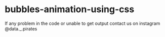 # bubbles-animation-using-css
If any problem in the code or unable to get output contact us on instagram @data._.pirates
